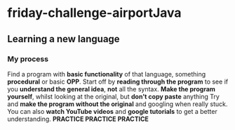 # friday-challenge-airportJava

## Learning a new language
### My process
Find a program with **basic functionality** of that language, something **procedural** or basic **OPP**.
Start off by **reading through the program** to see if you **understand the general idea**, **not** all the syntax.
**Make the program yourself**, whilst looking at the original, but **don't copy paste** anything
Try and **make the program without the original** and googling when really stuck.
You can also **watch YouTube videos** and **google tutorials** to get a better understanding.
**PRACTICE PRACTICE PRACTICE**
